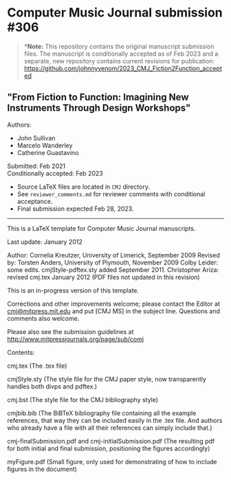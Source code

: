 # Computer Music Journal submission #306

> ***Note:** This repository contains the original manuscript submission files. The manuscript is conditionally accepted as of Feb 2023 and a separate, new repository contains current revisions for publication: https://github.com/johnnyvenom/2023_CMJ_Fiction2Function_accepted

## "From Fiction to Function: Imagining New Instruments Through Design Workshops"

Authors: 

- John Sullivan
- Marcelo Wanderley
- Catherine Guastavino

Submitted: Feb 2021  
Conditionally accepted: Feb 2023

- Source LaTeX files are located in `CMJ` directory.  
- See `reviewer_comments.md` for reviewer comments with conditional acceptance.
- Final submission expected Feb 28, 2023.

---

This is a LaTeX template for Computer Music Journal manuscripts.

Last update: January 2012

Author: Cornelia Kreutzer, University of Limerick, September 2009
Revised by: 
	Torsten Anders, University of Plymouth, November 2009
	Colby Leider: some edits.
	cmjStyle-pdftex.sty added September 2011.
	Christopher Ariza: revised cmj.tex January 2012 (PDF files not updated in this revision)

This is an in-progress version of this template.  

Corrections and other improvements welcome; please contact the Editor at
cmj@mitpress.mit.edu and put [CMJ MS] in the subject line.  Questions
and comments also welcome.

Please also see the submission guidelines at
http://www.mitpressjournals.org/page/sub/comj


Contents:

cmj.tex      (The .tex file)

cmjStyle.sty (The style file for the CMJ paper style, now transparently handles both divps and pdftex.)

cmj.bst      (The style file for the CMJ bibliography style)

cmjbib.bib   (The BiBTeX bibliography file containing all the example references, that way they can be included easily in the .tex file. And authors who already have a file with all their references can simply include that.)

cmj-finalSubmission.pdf and cmj-initialSubmission.pdf (The resulting pdf for both initial and final submission, positioning the figures accordingly)

myFigure.pdf (Small figure, only used for demonstrating of how to include figures in the document)

